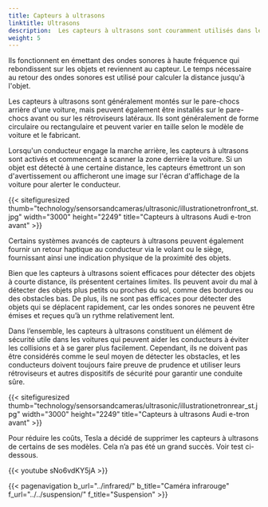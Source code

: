 ```yaml
---
title: Capteurs à ultrasons
linktitle: Ultrasons
description:  Les capteurs à ultrasons sont couramment utilisés dans les voitures pour aider les conducteurs à se garer et à éviter les collisions.
weight: 5
---
```

<!-- markdownlint-disable MD033 -->
Ils fonctionnent en émettant des ondes sonores à haute fréquence qui rebondissent sur les objets et reviennent au capteur. Le temps nécessaire au retour des ondes sonores est utilisé pour calculer la distance jusqu'à l'objet.

Les capteurs à ultrasons sont généralement montés sur le pare-chocs arrière d'une voiture, mais peuvent également être installés sur le pare-chocs avant ou sur les rétroviseurs latéraux. Ils sont généralement de forme circulaire ou rectangulaire et peuvent varier en taille selon le modèle de voiture et le fabricant.

Lorsqu'un conducteur engage la marche arrière, les capteurs à ultrasons sont activés et commencent à scanner la zone derrière la voiture. Si un objet est détecté à une certaine distance, les capteurs émettront un son d'avertissement ou afficheront une image sur l'écran d'affichage de la voiture pour alerter le conducteur.

{{< sitefiguresized thumb="technology/sensorsandcameras/ultrasonic/illustrationetronfront_st.jpg" width="3000" height="2249" title="Capteurs à ultrasons Audi e-tron avant" >}}

Certains systèmes avancés de capteurs à ultrasons peuvent également fournir un retour haptique au conducteur via le volant ou le siège, fournissant ainsi une indication physique de la proximité des objets.

Bien que les capteurs à ultrasons soient efficaces pour détecter des objets à courte distance, ils présentent certaines limites. Ils peuvent avoir du mal à détecter des objets plus petits ou proches du sol, comme des bordures ou des obstacles bas. De plus, ils ne sont pas efficaces pour détecter des objets qui se déplacent rapidement, car les ondes sonores ne peuvent être émises et reçues qu’à un rythme relativement lent.

Dans l’ensemble, les capteurs à ultrasons constituent un élément de sécurité utile dans les voitures qui peuvent aider les conducteurs à éviter les collisions et à se garer plus facilement. Cependant, ils ne doivent pas être considérés comme le seul moyen de détecter les obstacles, et les conducteurs doivent toujours faire preuve de prudence et utiliser leurs rétroviseurs et autres dispositifs de sécurité pour garantir une conduite sûre.

{{< sitefiguresized thumb="technology/sensorsandcameras/ultrasonic/illustrationetronrear_st.jpg" width="3000" height="2249" title="Capteurs à ultrasons Audi e-tron avant" >}}

Pour réduire les coûts, Tesla a décidé de supprimer les capteurs à ultrasons de certains de ses modèles. Cela n’a pas été un grand succès. Voir test ci-dessous.

{{< youtube sNo6vdKY5jA >}}

{{< pagenavigation b_url="../infrared/" b_title="Caméra infrarouge" f_url="../../suspension/" f_title="Suspension" >}}